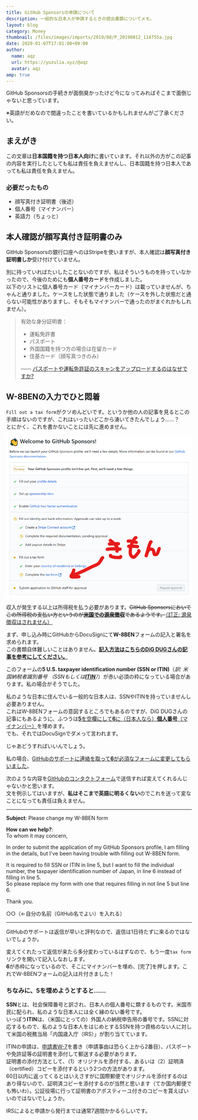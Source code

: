 ```yaml
---
title: GitHub Sponsorsの申請について
description: 一般的な日本人が申請するときの提出書類についてメモ。
layout: blog
category: Money
thumbnail: /files/images/imports/2019/08/P_20190812_114755a.jpg
date: 2020-01-07T17:01:00+09:00
author:
  name: aqz
  url: https://yuzulia.xyz/@aqz
  avatar: aqz
amp: true
---
```

GitHub Sponsorsの手続きが面倒臭かったけど今になってみればそこまで面倒じゃないと思っています。

※英語がだめなので間違ったことを書いているかもしれませんがご了承ください。

## まえがき
この文章は**日本国籍を持つ日本人向け**に書いています。それ以外の方がこの記事の内容を実行したとしても私は責任を負えませんし、日本国籍を持つ日本人であっても私は責任を負えません。

### 必要だったもの
- 顔写真付き証明書（後述）
- 個人番号（マイナンバー）
- 英語力（ちょっと）

## 本人確認が顔写真付き証明書のみ　
GitHub Sponsorsの銀行口座へのはStripeを使いますが、本人確認は**顔写真付き証明書しか**受け付けていません。

別に持っていればたいしたことないのですが、私はそういうものを持っていなかったので、今後のためにも**個人番号カード**を作成しました。  
以下のリストに個人番号カード（マイナンバーカード）は載っていませんが、ちゃんと通りました。ケースをした状態で通りました（ケースを外した状態だと通らない可能性がありますし、そもそもマイナンバーで通ったのがまぐれかもしれません）。

> 有効な身分証明書：
> 
> - 運転免許書
> - パスポート
> - 外国国籍を持つ方の場合は在留カード
> - 住基カード（顔写真つきのみ）
>
> ―― [パスポートや運転免許証のスキャンをアップロードするのはなぜですか?](https://support.stripe.com/questions/jp-why-do-i-need-to-upload-a-scan-or-photo-of-my-passport-or-driver-s-license)

## W-8BENの入力でひと悶着
`Fill out a tax form`がクソめんどいです。というか他の人の記事を見るとこの手順はないのですが、これはいったいどこから湧いてきたんでしょう……？  
とにかく、これを書かないことには先に進めません。

![Fill out a tax form](/files/images/imports/2020/01/kimon.png)

収入が発生する以上は所得税を払う必要があります。~~GitHub Sponsersにおいてこの所得税の支払い方というのが[**米国での源泉徴収**](https://help.github.com/ja/github/site-policy/github-sponsors-additional-terms#43-sponsored-developer-payment-exclusions)であるようです。~~[（訂正: 源泉徴収はされません）](https://help.github.com/ja/github/supporting-the-open-source-community-with-github-sponsors/tax-information-for-github-sponsors)

まず、申し込み時にGitHubからDocuSignにて**W-8BEN**フォームの記入と署名を求められます。  
この書類自体難しいことはありません。**[記入方法はこちらのDiG DUGさんの記事を参考にしてください。](https://stockillust.com/archives/270)**

このフォームの**5 U.S. taxpayer identification number (SSN or ITIN)**（*訳: 米国納税者識別番号 （SSNもしくは<b>[ITIN](https://jp.usembassy.gov/ja/u-s-citizen-services-ja/itin-ja/)</b>）*）が赤い必須の枠になっている場合があります。私の場合がそうでした。

私のような日本に住んでいる一般的な日本人は、SSNやITINを持っていませんし必要ありません。  
これはW-8BENフォームの意図するところでもあるのですが、DiG DUGさんの記事にもあるように、ふつうは<u>**5**を空欄にして**6**に（日本人なら）**個人番号**（マイナンバー）</u>を埋めます。  
でも、それではDocuSignでダメって言われます。

じゃあどうすればいいんでしょう。

私の場合、<u>[GitHubのサポート](https://www.nta.go.jp/taxes/shiraberu/taxanswer/shotoku/1240.htm)に連絡を取って**6**が必須なフォームに変更してもらいました</u>。

次のような内容を[GitHubのコンタクトフォーム](https://support.github.com/contact)で送信すれば変えてくれるんじゃないかと思います。  
文を例示してはいますが、**私はそこまで英語に明るくない**のでこれを送って変なことになっても責任は負えません。

----

**Subject**: Please change my W-8BEN form

**How can we help?**:  
To whom it may concern,

In order to submit the application of my GitHub Sponsors profile, I am filling in the details, but I've been having trouble with filling out W-8BEN form.

It is required to fill SSN or ITIN in line 5, but I want to fill the individual number, the taxpayer identification number of Japan, in line 6 instead of filling in line 5.  
So please replace my form with one that requires filling in not line 5 but line 6.

Thank you.

○○（←自分の名前（GitHub名でよい）を入れる）

----

GitHubのサポートは返信が早いと評判なので、返信は1日待たずに来るのではないでしょうか。

変えてくれたって返信が来たら多分変わっているはずなので、もう一度`tax form`リンクを開いて記入しなおします。  
**6**が赤枠になっているので、そこにマイナンバーを埋め、[完了]を押します。これでW-8BENフォームの記入は片付きました！

### ちなみに、5を埋めようとすると……
**SSN**とは、社会保障番号と訳され、日本人の個人番号に類するものです。米国市民に配られ、私のような日本人には全く縁のない番号です。  
いっぽう**ITIN**は、（米国にとっての）外国人の納税申告用の番号です。SSNに対応するもので、私のような日本人をはじめとするSSNを持つ資格のない人に対して米国の税務当局「内国歳入庁（IRS）」が割り当てています。

ITINの申請は、[申請書W-7](https://www.irs.gov/forms-pubs/about-form-w-7)を書き（申請事由は恐らく上から2番目）、パスポートや免許証等の証明書を添付して郵送する必要があります。  
証明書の添付方法として、（1）オリジナルを添付する、あるいは（2）証明済（certified）コピーを添付するという2つの方法があります。  
60日以内に返ってくるとはいえさすがに国際郵便でオリジナルを添付するのはあり得ないので、証明済コピーを添付するのが当然と思います（てか国内郵便でも怖いわ）。公証役場に行って証明書のアポスティーユ付きのコピーを貰えばいいのではないでしょうか。

IRSによると申請から発行までは通常7週間かかるらしいです。
